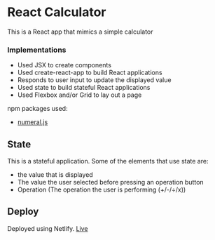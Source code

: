 # React Calculator

This is a React app that mimics a simple calculator

### Implementations

- Used JSX to create components
- Used create-react-app to build React applications
- Responds to user input to update the displayed value
- Used state to build stateful React applications
- Used Flexbox and/or Grid to lay out a page

npm packages used:
- [numeral.js](https://www.npmjs.com/package/numeral)

## State

This is a stateful application. Some of the elements that use state are:

- the value that is displayed
- The value the user selected before pressing an operation button
- Operation (The operation the user is performing (+/-/÷/x))

## Deploy 
Deployed using Netlify.
[Live](https://cassidy-beni-calculator.netlify.app/)
